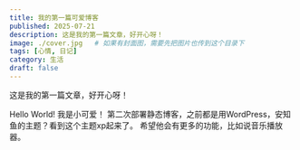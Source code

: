 ```yaml
---
title: 我的第一篇可爱博客
published: 2025-07-21
description: 这是我的第一篇文章，好开心呀！
image: ./cover.jpg   # 如果有封面图，需要先把图片也传到这个目录下
tags: [心情, 日记]
category: 生活
draft: false
---
```

这是我的第一篇文章，好开心呀！

Hello World! 我是小可爱！
第二次部署静态博客，之前都是用WordPress，安知鱼的主题？看到这个主题xp起来了。
希望他会有更多的功能，比如说音乐播放器。